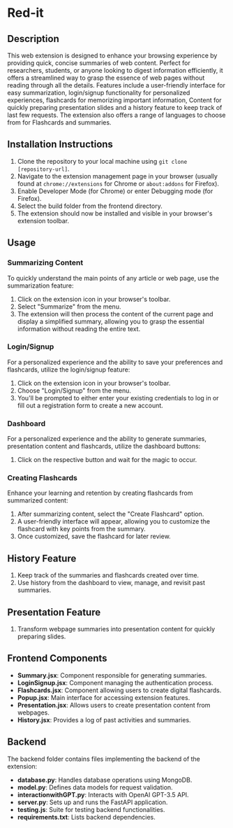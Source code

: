 # Red-it

## Description

This web extension is designed to enhance your browsing experience by providing quick, concise summaries of web content. Perfect for researchers, students, or anyone looking to digest information efficiently, it offers a streamlined way to grasp the essence of web pages without reading through all the details. Features include a user-friendly interface for easy summarization, login/signup functionality for personalized experiences, flashcards for memorizing important information, Content for quickly preparing presentation slides and a history feature to keep track of last few requests. The extension also offers a range of languages to choose from for Flashcards and summaries.

## Installation Instructions

1. Clone the repository to your local machine using `git clone [repository-url]`.
2. Navigate to the extension management page in your browser (usually found at `chrome://extensions` for Chrome or `about:addons` for Firefox).
3. Enable Developer Mode (for Chrome) or enter Debugging mode (for Firefox).
4. Select the build folder from the frontend directory.
5. The extension should now be installed and visible in your browser's extension toolbar.

## Usage

### Summarizing Content

To quickly understand the main points of any article or web page, use the summarization feature:

1. Click on the extension icon in your browser's toolbar.
2. Select "Summarize" from the menu.
3. The extension will then process the content of the current page and display a simplified summary, allowing you to grasp the essential information without reading the entire text.

### Login/Signup

For a personalized experience and the ability to save your preferences and flashcards, utilize the login/signup feature:

1. Click on the extension icon in your browser's toolbar.
2. Choose "Login/Signup" from the menu.
3. You'll be prompted to either enter your existing credentials to log in or fill out a registration form to create a new account.

### Dashboard

For a personalized experience and the ability to generate summaries, presentation content and flashcards, utilize the dashboard buttons:

1. Click on the respective button and wait for the magic to occur.
   
### Creating Flashcards

Enhance your learning and retention by creating flashcards from summarized content:

1. After summarizing content, select the "Create Flashcard" option.
2. A user-friendly interface will appear, allowing you to customize the flashcard with key points from the summary.
3. Once customized, save the flashcard for later review.

## History Feature
1. Keep track of the summaries and flashcards created over time.
2. Use history from the dashboard to view, manage, and revisit past summaries.

## Presentation Feature
1. Transform webpage summaries into presentation content for quickly preparing slides.

## Frontend Components

- **Summary.jsx**: Component responsible for generating summaries.
- **LoginSignup.jsx**: Component managing the authentication process.
- **Flashcards.jsx**: Component allowing users to create digital flashcards.
- **Popup.jsx**: Main interface for accessing extension features.
- **Presentation.jsx**: Allows users to create presentation content from webpages.
- **History.jsx**: Provides a log of past activities and summaries.

## Backend

The backend folder contains files implementing the backend of the extension:

- **database.py**: Handles database operations using MongoDB.
- **model.py**: Defines data models for request validation.
- **interactionwithGPT.py**: Interacts with OpenAI GPT-3.5 API.
- **server.py**: Sets up and runs the FastAPI application.
- **testing.js**: Suite for testing backend functionalities.
- **requirements.txt**: Lists backend dependencies.
